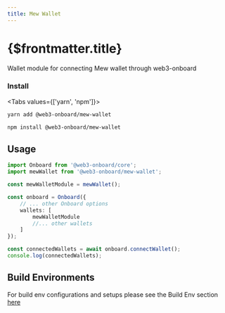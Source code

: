 ```yaml
---
title: Mew Wallet
---
```


# {$frontmatter.title}

Wallet module for connecting Mew wallet through web3-onboard

### Install

<Tabs values={['yarn', 'npm']}>
<TabPanel value="yarn">

```sh copy
yarn add @web3-onboard/mew-wallet
```

  </TabPanel>
  <TabPanel value="npm">

```sh copy
npm install @web3-onboard/mew-wallet
```

  </TabPanel>
</Tabs>

## Usage

```typescript
import Onboard from '@web3-onboard/core';
import mewWallet from '@web3-onboard/mew-wallet';

const mewWalletModule = mewWallet();

const onboard = Onboard({
	// ... other Onboard options
	wallets: [
		mewWalletModule
		//... other wallets
	]
});

const connectedWallets = await onboard.connectWallet();
console.log(connectedWallets);
```

## Build Environments

For build env configurations and setups please see the Build Env section [here](/docs/modules/core#build-environments)
